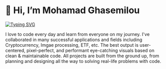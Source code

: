 # 👋 Hi, I’m Mohamad Ghasemilou
[![Typing SVG](https://readme-typing-svg.demolab.com?font=Fira+Code&center=true&vCenter=true&width=435&lines=Front-End+Developer;Web+Developer;Desktop+Developer;Javascript+Developer;React+Developer)](https://git.io/typing-svg)

I love to code every day and learn from everyone on my journey. I've collaborated in many successful applications and fields including Cryptocurrency, Imgae processing, ETF, etc. The best output is user-centered, pixel-perfect, and performant eye-catching visuals based on clean & maintainable code. All projects are built from the ground up, from planning and designing all the way to solving real-life problems with code.
